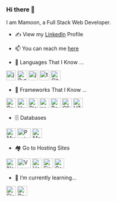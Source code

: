 ### Hi there 👋

<!--
**rmamoonx/rmamoonx** is a ✨ _special_ ✨ repository because its `README.md` (this file) appears on your GitHub profile.

Here are some ideas to get you started:

- 🔭 I’m currently working on ...
- 🌱 I’m currently learning ...
- 👯 I’m looking to collaborate on ...
- 🤔 I’m looking for help with ...
- 💬 Ask me about ...
- 📫 How to reach me: ...
- 😄 Pronouns: ...
- ⚡ Fun fact: ...
-->
I am Mamoon, a Full Stack Web Developer.

- ✍ View my [LinkedIn](https://ae.linkedin.com/in/rajamamoon) Profile
- 📫 You can reach me [here](mailto:r.mamoonxk@hotmail.com)

- 💬 Languages That I Know ...
<p>
        <img src="https://qph.fs.quoracdn.net/main-qimg-48b7a3d8958565e7aa3ad4dbf2312770.webp" alt="java" width="26" height="26" />
        <img src="https://cdn.worldvectorlogo.com/logos/python-5.svg" alt="Python" width="26" height="26" /> 
        <img src="https://cdn.worldvectorlogo.com/logos/logo-javascript.svg" alt="javascript" width="26" height="26" />
        <img src="https://seeklogo.com/images/T/typescript-logo-B29A3F462D-seeklogo.com.png" alt="typescript" width="26" height="26" /> 
        <img src="https://git-scm.com/images/logos/downloads/Git-Icon-1788C.png" width="26" height="26" alt="Git" />
</p>

- 🔭 Frameworks That I Know ...
<p>
   <img src="https://cdn.worldvectorlogo.com/logos/react-2.svg" alt="Reactjs" width="26" height="26" />
   <img src="https://cdn.worldvectorlogo.com/logos/vue-9.svg" alt="Vuejs" width="26" height="26" />
   <img src="https://cdn.worldvectorlogo.com/logos/django.svg" alt="Django" width="26" height="26" />
   <img src="https://seeklogo.com/images/N/nodejs-logo-FBE122E377-seeklogo.com.png" alt="nodejs" width="26" height="26" />
   <img src="https://cdn.worldvectorlogo.com/logos/bootstrap-4.svg" alt="Bootstrap" width="26" height="26" /> 
   <img src="https://cdn.worldvectorlogo.com/logos/css-3.svg" alt="CSS" width="26" height="26" />
   <img src="https://cdn.worldvectorlogo.com/logos/html-1.svg" alt="HTML" width="26" height="26" /> 
</p>

- 🗄️ Databases
<p>
        <img src="https://cdn.worldvectorlogo.com/logos/mysql-2.svg" width="26" height="26" alt="MySQL" />
        <img src="https://cdn.worldvectorlogo.com/logos/postgresql.svg" width="36" height="26" alt="PostgreSQL" />
        <img src="https://cdn.worldvectorlogo.com/logos/mongodb-icon-1.svg" width="26" height="26" alt="MongoDB" />
</p>

- 🏘️ Go to Hosting Sites
<p>
        <img src="https://cdn.worldvectorlogo.com/logos/netlify.svg" width="26" height="26" alt="Netlify" />
        <img src="https://cdn.worldvectorlogo.com/logos/vercel.svg" width="36" height="26" alt="Vercel" />
        <img src="https://cdn.worldvectorlogo.com/logos/heroku-4.svg" width="26" height="26" alt="Heruko" />
        <img src="https://cdn.worldvectorlogo.com/logos/firebase-2.svg" width="26" height="26" alt="Firebase" />
        <img src="https://cdn.worldvectorlogo.com/logos/google-cloud-1.svg" width="26" height="26" alt="Google Cloud" />
</p>

- 🌱 I’m currently learning...
<p>
   <img src="https://cdn.worldvectorlogo.com/logos/flutter-logo.svg" alt="Flutter" width="26" height="26" />
   <img src="https://cdn.worldvectorlogo.com/logos/react-native-1.svg" alt="React Native" width="26" height="26" />
</p>
